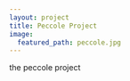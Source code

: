 ```yaml
---
layout: project
title: Peccole Project
image:
  featured_path: peccole.jpg
---
```



the peccole project